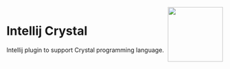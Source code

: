 <img align="right" width="128" height="128" src="https://user-images.githubusercontent.com/3067335/29408337-6e1314b4-830d-11e7-9e2c-49bf8a1ee970.png">

# Intellij Crystal

Intellij plugin to support Crystal programming language.
